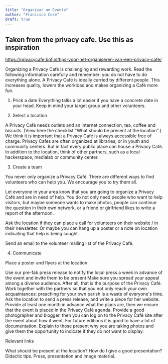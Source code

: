 ```yaml
---
title: "Organizar um Evento"
author: "Francisco Core"
draft: true
---
```


## Taken from the privacy cafe. Use this as inspiration
https://privacycafe.bof.nl/tips-voor-het-organiseren-van-een-privacy-cafe/

Organizing a Privacy Café is challenging and rewarding work. Read the following information carefully and remember: you do not have to do everything alone. A Privacy Café is ideally carried by different people. This increases quality, lowers the workload and makes organizing a Café more fun.

1. Prick a date
Everything talks a lot easier if you have a concrete date in your head. Keep in mind your target group and other volunteers.

2. Select a location

A Privacy Café needs outlets and an internet connection, tea, coffee and biscuits. (View here the checklist "What should be present at the location".) We think it is important that a Privacy Café is always accessible free of charge. Privacy Cafes are often organized at libraries, or in youth and community centers. But in fact every public place can house a Privacy Café. In addition to the location, think of other partners, such as a local hackerspace, medialab or community center.

3. Create a team

  You never only organize a Privacy Café. There are different ways to find volunteers who can help you. We encourage you to try them all.

  Let everyone in your area know that you are going to organize a Privacy Café and are in need of help. You do not only need people who want to help visitors, but maybe someone wants to make photos, people can continue the question in their own network, or a friend or girlfriend likes to write a report of the afternoon.

  Ask the location if they can place a call for volunteers on their website / in their newsletter. Or maybe you can hang up a poster or a note on location indicating that help is being sought.

  Send an email to the volunteer mailing list of the Privacy Café.

4. Communicate

Place a poster and flyers at the location

Use our pre-fab press release to notify the local press a week in advance of the event and invite them to be present
Make sure you spread your appeal among a diverse audience. After all, that is the purpose of the Privacy Café. Work together with the partners so that you not only reach your own acquaintances: preaching for your own parish is a waste of everyone's time.
Ask the location to send a press release, and write a piece for her website.
Provide at least one month in advance what the plans are, then we ensure that the event is placed in the Privacy Café agenda.
Provide a good photographer and blogger, then you can log on to the Privacy Café site after the event about how it went. For future editions it is good to have a lot of documentation. Explain to those present why you are taking photos and give them the opportunity to indicate if they do not want to display.

Relevant links

What should be present at the location?
How do I give a good presentation?
Didactic tips.
Press, presentation and image material.
